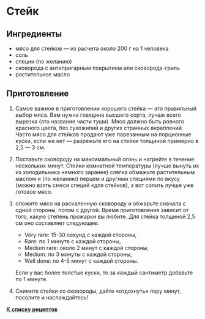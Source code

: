 # Стейк

## Ингредиенты
+ мясо для стейков — из расчета около 200 г на 1 человека
+ соль
+ специи (по желанию)
+ сковорода с антипригарным покрытием или сковорода-гриль
+ растительное масло

## Приготовление
1. Самое важное в приготовлении хорошего стейка — это правильный выбор мяса. Вам нужна говядина высшего сорта, лучше всего вырезка (это название части туши). Мясо должно быть ровного красного цвета, без сухожилий и других странных вкраплений. Часто мясо для стейков продают уже порезанным на порционные куски, если же нет — разрежьте его на стейки толщиной примерно в 2,5 — 3 см.
2. Поставьте сковороду на максимальный огонь и нагрейте в течение нескольких минут. Стейки комнатной температуры (лучше вынуть их из холодильника немного заранее) слегка обмажьте растительным маслом и (по желанию) перцем и другими специями по вкусу (можно взять смеси специй «для стейков), а вот солить лучше уже готовое мясо.
3. оложите мясо на раскаленную сковороду и обжарьте сначала с одной стороны, потом с другой. Время приготовления зависит от того, какую степень прожарки вы любите. Для стейка толщиной 2,5 см оно составляет следующее:

    * Very rare: 15-30 секунд с каждой стороны,
    * Rare: по 1 минуте с каждой стороны,
    * Medium rare: около 2 минут с каждой стороны,
    * Medium: по 3 минуты с каждой стороны,
    * Well done: по 4-5 минут с каждой стороны.

    Если у вас более толстые куски, то за каждый сантиметр добавьте по 1 минуте.
4. Снимите стейки со сковороды, дайте «отдохнуть» пару минут, посолите и наслаждайтесь!

**[К списку рецептов](main.md)**